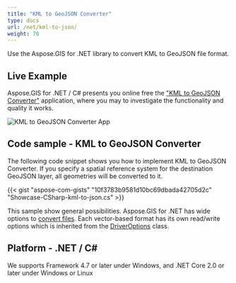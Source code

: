 ```yaml
---
title: "KML to GeoJSON Converter"
type: docs
url: /net/kml-to-json/
weight: 70
---
```


Use the Aspose.GIS for .NET library to convert KML to GeoJSON file format.

## **Live Example**

Aspose.GIS for .NET / C# presents you online free the ["KML to GeoJSON Converter"](https://products.aspose.app/gis/conversion/kml-to-json) application, where you may to investigate the functionality and quality it works.

![KML to GeoJSON Converter App](conversion.png)

## **Code sample - KML to GeoJSON Converter**

The following code snippet shows you how to implement KML to GeoJSON Converter. If you specify a spatial reference system for the destination GeoJSON layer, all geometries will be converted to it. 

{{< gist "aspose-com-gists" "10f3783b9581d10bc69dbada42705d2c" "Showcase-CSharp-kml-to-json.cs" >}}

This sample show general possibilities. Aspose.GIS for .NET has wide options to [convert files](https://docs.aspose.com/gis/net/vector-layers/). Each vector-based format has its own read/write options which is inherited from the [DriverOptions](https://reference.aspose.com/gis/net/aspose.gis/driveroptions) class.

## **Platform - .NET / C#**

We supports Framework 4.7 or later under Windows, and .NET Core 2.0 or later under Windows or Linux
